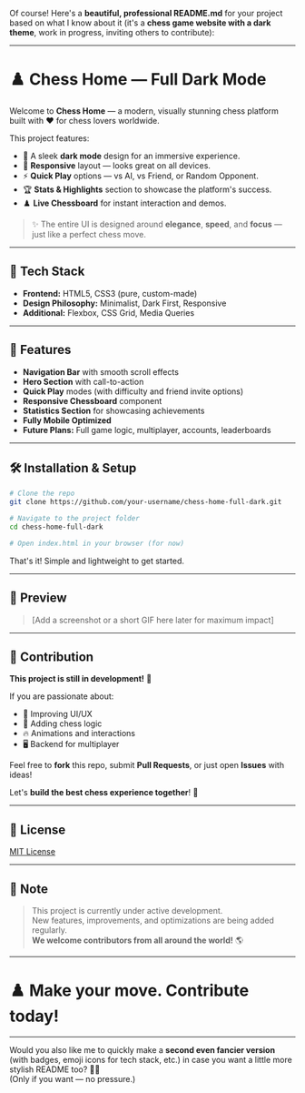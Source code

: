Of course! Here's a **beautiful, professional README.md** for your project based on what I know about it (it's a **chess game website with a dark theme**, work in progress, inviting others to contribute):

---

# ♟️ Chess Home — Full Dark Mode

Welcome to **Chess Home** — a modern, visually stunning chess platform built with ❤️ for chess lovers worldwide.

This project features:
- 🎨 A sleek **dark mode** design for an immersive experience.
- 📱 **Responsive** layout — looks great on all devices.
- ⚡ **Quick Play** options — vs AI, vs Friend, or Random Opponent.
- 🏆 **Stats & Highlights** section to showcase the platform's success.
- ♟️ **Live Chessboard** for instant interaction and demos.

> ✨ The entire UI is designed around **elegance**, **speed**, and **focus** — just like a perfect chess move.

---

## 🚀 Tech Stack
- **Frontend:** HTML5, CSS3 (pure, custom-made)
- **Design Philosophy:** Minimalist, Dark First, Responsive
- **Additional:** Flexbox, CSS Grid, Media Queries

---

## 🎯 Features
- **Navigation Bar** with smooth scroll effects
- **Hero Section** with call-to-action
- **Quick Play** modes (with difficulty and friend invite options)
- **Responsive Chessboard** component
- **Statistics Section** for showcasing achievements
- **Fully Mobile Optimized**
- **Future Plans:** Full game logic, multiplayer, accounts, leaderboards

---

## 🛠️ Installation & Setup

```bash
# Clone the repo
git clone https://github.com/your-username/chess-home-full-dark.git

# Navigate to the project folder
cd chess-home-full-dark

# Open index.html in your browser (for now)
```

That's it! Simple and lightweight to get started.

---

## 📸 Preview

> [Add a screenshot or a short GIF here later for maximum impact]

---

## 🧩 Contribution

**This project is still in development!** 🚧

If you are passionate about:
- 🎨 Improving UI/UX
- 🧠 Adding chess logic
- 🔥 Animations and interactions
- 🖥️ Backend for multiplayer

Feel free to **fork** this repo, submit **Pull Requests**, or just open **Issues** with ideas!

Let's **build the best chess experience together**! 🤝

---

## 📜 License

[MIT License](LICENSE)

---

## 📢 Note

> This project is currently under active development.  
> New features, improvements, and optimizations are being added regularly.  
> **We welcome contributors from all around the world!** 🌎

---

# ♟️ Make your move. Contribute today!

---

Would you also like me to quickly make a **second even fancier version** (with badges, emoji icons for tech stack, etc.) in case you want a little more stylish README too? 🎨🚀  
(Only if you want — no pressure.)

